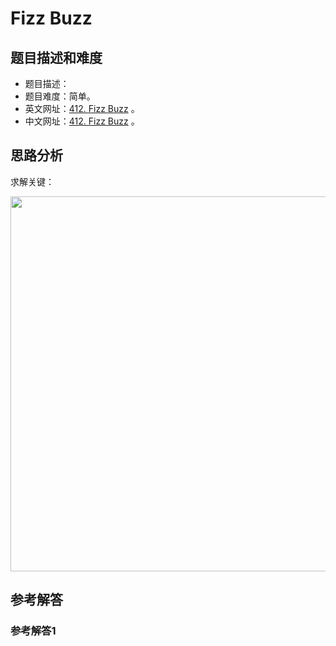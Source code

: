# Fizz Buzz

## 题目描述和难度
+ 题目描述：
+ 题目难度：简单。
+ 英文网址：[412. Fizz Buzz](https://leetcode.com/problems/fizz-buzz/description/)  。
+ 中文网址：[412. Fizz Buzz](https://leetcode-cn.com/problems/fizz-buzz/description/)  。
## 思路分析
求解关键：

<img src="https://liweiwei1419.github.io/images/leetcode-solution/" width="600">

## 参考解答
### 参考解答1

```java

```